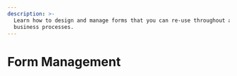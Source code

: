 ```yaml
---
description: >-
  Learn how to design and manage forms that you can re-use throughout all your
  business processes.
---
```


# Form Management

